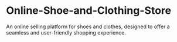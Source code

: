 # Online-Shoe-and-Clothing-Store
An online selling platform for shoes and clothes, designed to offer a seamless and user-friendly shopping experience.

